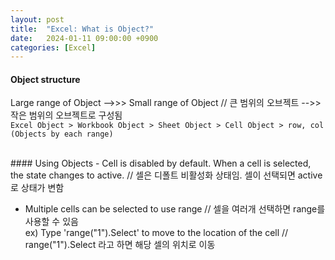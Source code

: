 ```yaml
---
layout: post
title:  "Excel: What is Object?"
date:   2024-01-11 09:00:00 +0900
categories: [Excel]
---
```


#### Object structure   
Large range of Object -->>> Small range of Object // 큰 범위의 오브젝트 -->> 작은 범위의 오브젝트로 구성됨   
`Excel Object > Workbook Object > Sheet Object > Cell Object > row, col (Objects by each range)`   
   
<br>
#### Using Objects   
- Cell is disabled by default. When a cell is selected, the state changes to active. // 셀은 디폴트 비활성화 상태임. 셀이 선택되면 active로 상태가 변함   
   
- Multiple cells can be selected to use range // 셀을 여러개 선택하면 range를 사용할 수 있음   
  ex) Type 'range("1").Select' to move to the location of the cell // range("1").Select 라고 하면 해당 셀의 위치로 이동   
